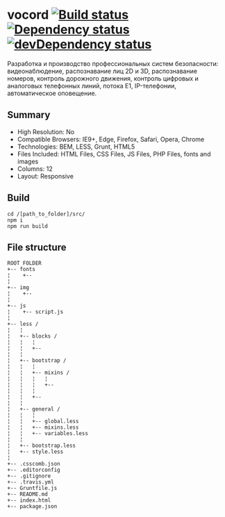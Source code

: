 # vocord [![Build status][travis-image]][travis-url] [![Dependency status][dependency-image]][dependency-url] [![devDependency status][dev-dependency-image]][dev-dependency-url]
Разработка и производство профессиональных систем безопасности: видеонаблюдение, распознавание лиц 2D и 3D, распознавание номеров, контроль дорожного движения, контроль цифровых и аналоговых телефонных линий, потока Е1, IP-телефонии, автоматическое оповещение.

## Summary
* High Resolution: No
* Compatible Browsers: IE9+, Edge, Firefox, Safari, Opera, Chrome
* Technologies: BEM, LESS, Grunt, HTML5
* Files Included: HTML Files, CSS Files, JS Files, PHP Files, fonts and images
* Columns: 12
* Layout: Responsive

## Build
    cd /[path_to_folder]/src/
    npm i  
    npm run build

## File structure
    ROOT FOLDER
    +-- fonts
    ¦    +-- 
    ¦
    +-- img
    ¦    +-- 
    ¦
    +-- js
    ¦    +-- script.js
    ¦
    +-- less /
    ¦   ¦  
    ¦   +-- blocks /
    ¦   ¦   ¦
    ¦   ¦   +-- 
    ¦   ¦   
    ¦   +-- bootstrap /
    ¦   ¦   ¦
    ¦   ¦   +-- mixins /
    ¦   ¦   ¦   ¦
    ¦   ¦   ¦   +--
    ¦   ¦   ¦
    ¦   ¦   +-- 
    ¦   ¦   
    ¦   +-- general /
    ¦   ¦   ¦
    ¦   ¦   +-- global.less
    ¦   ¦   +-- mixins.less
    ¦   ¦   +-- variables.less
    ¦   ¦
    ¦   +-- bootstrap.less
    ¦   +-- style.less
    ¦
    +-- .csscomb.json
    +-- .editorconfig
    +-- .gitignore
    +-- .travis.yml
    +-- Gruntfile.js
    +-- README.md
    +-- index.html
    +-- package.json

[travis-image]: https://travis-ci.org/rogatnev-nikita/vocord.svg?branch=master
[travis-url]: https://travis-ci.org/rogatnev-nikita/vocord

[dependency-image]: https://david-dm.org/rogatnev-nikita/vocord.svg?style=flat-square
[dependency-url]: https://david-dm.org/rogatnev-nikita/vocord

[dev-dependency-image]: https://david-dm.org/rogatnev-nikita/vocord/dev-status.svg?style=flat-square
[dev-dependency-url]: https://david-dm.org/rogatnev-nikita/vocord#info=devDependencies

